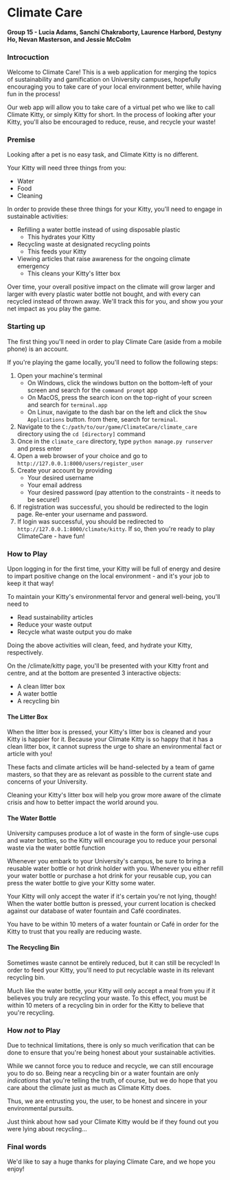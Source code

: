 # Climate Care

#### Group 15 - Lucia Adams, Sanchi Chakraborty, Laurence Harbord, Destyny Ho, Nevan Masterson, and Jessie McColm

### Introcuction

Welcome to Climate Care! This is a web application for merging
the topics of sustainability and gamification on University campuses,
hopefully encouraging you to take care of your local environment better,
while having fun in the process!

Our web app will allow you to take care of a virtual pet who we like to
call Climate Kitty, or simply Kitty for short. In the process of looking 
after your Kitty, you'll  also be encouraged to reduce, reuse, and recycle
your waste!

### Premise

Looking after a pet is no easy task, and Climate Kitty is no different.

Your Kitty will need three things from you:
- Water 
- Food
- Cleaning

In order to provide these three things for your Kitty, you'll need to
engage in sustainable activities:
- Refilling a water bottle instead of using disposable plastic
  - This hydrates your Kitty
- Recycling waste at designated recycling points
  - This feeds your Kitty
- Viewing articles that raise awareness for the ongoing climate emergency
  - This cleans your Kitty's litter box

Over time, your overall positive impact on the climate will grow 
larger and larger with every plastic water bottle not bought, and
with every can recycled instead of thrown away. We'll track this
for you, and show you your net impact as you play the game.

### Starting up

The first thing you'll need in order to play Climate Care (aside from
a mobile phone) is an account.

If you're playing the game locally, you'll need to follow the following
steps:
1. Open your machine's terminal
   - On Windows, click the windows button on the bottom-left of your screen and search for the `command prompt` app
   - On MacOS, press the search icon on the top-right of your screen and search for `terminal.app`
   - On Linux, navigate to the dash bar on the left and click the `Show Applications` button. from there, search for `terminal`.
2. Navigate to the `C:/path/to/our/game/ClimateCare/climate_care` directory using the `cd [directory]` command
3. Once in the `climate_care` directory, type `python manage.py runserver` and press enter
4. Open a web browser of your choice and go to `http://127.0.0.1:8000/users/register_user`
5. Create your account by providing
    - Your desired username
    - Your email address
    - Your desired password (pay attention to the constraints - it needs to be secure!)
6. If registration was successful, you should be redirected to the login page. Re-enter your username and password.
7. If login was successful, you should be redirected to `http://127.0.0.1:8000/climate/kitty`. If so, then you're ready to play ClimateCare - have fun!

### How to Play

Upon logging in for the first time, your Kitty will be full of energy
and desire to impart positive change on the local environment - and
it's your job to keep it that way!

To maintain your Kitty's environmental fervor and general well-being,
you'll need to
- Read sustainability articles
- Reduce your waste output
- Recycle what waste output you do make

Doing the above activities will clean, feed, and hydrate your Kitty,
respectively.

On the /climate/kitty page, you'll be presented with your Kitty front and
centre, and at the bottom are presented 3 interactive objects:
- A clean litter box
- A water bottle
- A recycling bin

#### The Litter Box

When the litter box is pressed, your Kitty's litter box is cleaned and
your Kitty is happier for it. Because your Climate Kitty is so happy that 
it has  a clean litter box, it cannot supress the urge to share an 
environmental fact or article with you!

These facts and climate articles will be hand-selected by a team of game
masters, so that they are as relevant as possible to the current state
and concerns of your University.

Cleaning your Kitty's litter box will help you grow more aware of the
climate crisis and how to better impact the world around you.

#### The Water Bottle

University campuses produce a lot of waste in the form of single-use cups
and water bottles, so the Kitty will encourage you to reduce your personal
waste via the water bottle function

Whenever you embark to your University's campus, be sure to bring a
reusable water bottle or hot drink holder with you. Whenever you either
refill your water bottle or purchase a hot drink for your reusable cup,
you can press the water bottle to give your Kitty some water.

Your Kitty will only accept the water if it's certain you're not lying,
though! When the water bottle button is pressed, your current location
is checked against our database of water fountain and Café coordinates.

You have to be within 10 meters of a water fountain or Café in order for
the Kitty to trust that you really are reducing waste.

#### The Recycling Bin

Sometimes waste cannot be entirely reduced, but it can still be recycled!
In order to feed your Kitty, you'll need to put recyclable waste in its
relevant recycling bin.

Much like the water bottle, your Kitty will only accept a meal from you if
it believes you truly are recycling your waste. To this effect, you must
be within 10 meters of a recycling bin in order for the Kitty to believe
that you're recycling.


### How _not_ to Play

Due to technical limitations, there is only so much verification that can
be done to ensure that you're being honest about your sustainable activities.

While we cannot force you to reduce and recycle, we can still encourage you
to do so. Being near a recycling bin or a water fountain are only _indications_
that you're telling the truth, of course, but we do hope that you care about
the climate just as much as Climate Kitty does.

Thus, we are entrusting you, the user, to be honest and sincere in your 
environmental pursuits.

Just think about how sad your Climate Kitty would be if they found out 
you were lying about recycling...


### Final words

We'd like to say a huge thanks for playing Climate Care, and we hope you
enjoy!